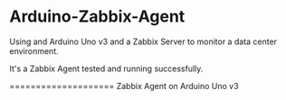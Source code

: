 Arduino-Zabbix-Agent
====================

Using and Arduino Uno v3 and a Zabbix Server to monitor a data center environment.

It's a Zabbix Agent tested and running successfully.

====================
Zabbix Agent on Arduino Uno v3
